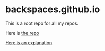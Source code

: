 # backspaces.github.io

This is a root repo for all my repos.

Here is [the repo](https://github.com/backspaces/backspaces.github.io)

[Here is an explanation](https://gist.github.com/codeadamca/bc3dcb6fc768ee1714918aa15cf13fad)
